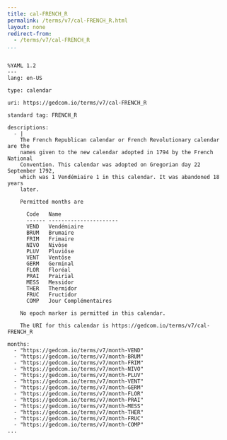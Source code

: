 ```yaml
---
title: cal-FRENCH_R
permalink: /terms/v7/cal-FRENCH_R.html
layout: none
redirect-from:
  - /terms/v7/cal-FRENCH_R
...
```


```

%YAML 1.2
---
lang: en-US

type: calendar

uri: https://gedcom.io/terms/v7/cal-FRENCH_R

standard tag: FRENCH_R

descriptions:
  - |
    The French Republican calendar or French Revolutionary calendar are the
    names given to the new calendar adopted in 1794 by the French National
    Convention. This calendar was adopted on Gregorian day 22 September 1792,
    which was 1 Vendémiaire 1 in this calendar. It was abandoned 18 years
    later.
    
    Permitted months are
    
      Code   Name
      ------ ----------------------
      VEND   Vendémiaire
      BRUM   Brumaire
      FRIM   Frimaire
      NIVO   Nivôse
      PLUV   Pluviôse
      VENT   Ventôse
      GERM   Germinal
      FLOR   Floréal
      PRAI   Prairial
      MESS   Messidor
      THER   Thermidor
      FRUC   Fructidor
      COMP   Jour Complémentaires
    
    No epoch marker is permitted in this calendar.
    
    The URI for this calendar is https://gedcom.io/terms/v7/cal-FRENCH_R

months:
  - "https://gedcom.io/terms/v7/month-VEND"
  - "https://gedcom.io/terms/v7/month-BRUM"
  - "https://gedcom.io/terms/v7/month-FRIM"
  - "https://gedcom.io/terms/v7/month-NIVO"
  - "https://gedcom.io/terms/v7/month-PLUV"
  - "https://gedcom.io/terms/v7/month-VENT"
  - "https://gedcom.io/terms/v7/month-GERM"
  - "https://gedcom.io/terms/v7/month-FLOR"
  - "https://gedcom.io/terms/v7/month-PRAI"
  - "https://gedcom.io/terms/v7/month-MESS"
  - "https://gedcom.io/terms/v7/month-THER"
  - "https://gedcom.io/terms/v7/month-FRUC"
  - "https://gedcom.io/terms/v7/month-COMP"
...

```
